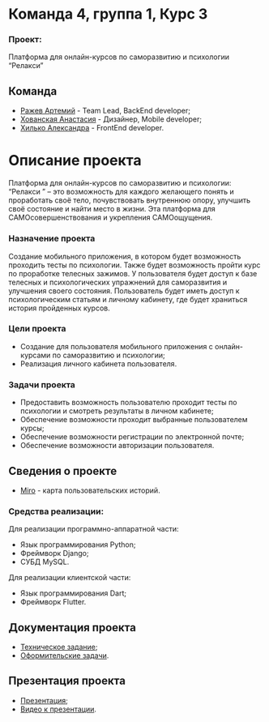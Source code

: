 # Команда 4, группа 1, Курс 3
### Проект: 
Платформа для онлайн-курсов по саморазвитию и психологии “Релакси” 
## Команда
- [Ражев Артемий](https://github.com/ArtRetro) - Team Lead, BackEnd developer;
- [Хованская Анастасия](https://github.com/hovsic) - Дизайнер, Mobile developer;
- [Хилько Александра](https://github.com/hovsic) - FrontEnd developer.
# Описание проекта 
Платформа для онлайн-курсов по саморазвитию и психологии: “Релакси ” – это возможность для каждого желающего понять и проработать своё тело, почувствовать внутреннюю опору, улучшить своё состояние и найти место в жизни. Эта платформа для САМОсовершенствования и укрепления САМОощущения.
### Назначение проекта 
Создание мобильного приложения, в котором будет возможность проходить тесты по психологии. Также будет возможность пройти курс по проработке телесных зажимов. У пользователя будет доступ к базе телесных и психологических упражнений для саморазвития и улучшения своего состояния. Пользователь будет иметь доступ к психологическим статьям и личному кабинету, где будет храниться история пройденных курсов.
### Цели проекта
-	Создание для пользователя мобильного приложения с онлайн-курсами по саморазвитию и психологии;
-	Реализация личного кабинета пользователя.
### Задачи проекта 
-	Предоставить возможность пользователю проходит тесты по психологии и смотреть результаты в личном кабинете;
-	Обеспечение возможности проходит выбранные пользователем курсы;
-	Обеспечение возможности регистрации по электронной почте;
-	Обеспечение возможности авторизации пользователя.
## Сведения о проекте
- [Miro]() - карта пользовательских историй.
### Средства реализации:
Для реализации программно-аппаратной части:
- Язык программирования Python;
- Фреймворк Django;
- СУБД MySQL.

Для реализации клиентской части: 
- Язык программирования Dart;
- Фреймворк Flutter.
## Документация проекта 
- [Техническое задание](https://github.com/ArtRetro/Project-TP/tree/master/ТЗ);
- [Оформительские задачи](https://github.com/ArtRetro/Project-TP/tree/master/Оформительские%20задачи).
## Презентация проекта 
- [Презентация](https://github.com/ArtRetro/Project-TP/tree/master/Презентация);
- [Видео к презентации](https://github.com/ArtRetro/Project-TP/tree/master/Видео).


